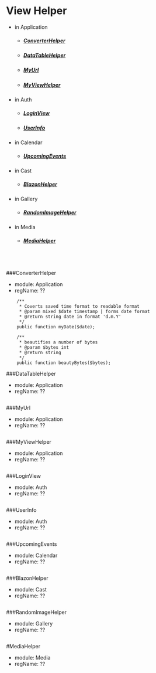 # View Helper
- in Application
    - ##### [ConverterHelper](#ConverterHelper) 
    - ##### [DataTableHelper](#DataTableHelper)
    - ##### [MyUrl](#MyUrl)
    - ##### [MyViewHelper](#MyViewHelper)
- in Auth
    - ##### [LoginView](#LoginView)
    - ##### [UserInfo](#UserInfo)
- in Calendar
    - ##### [UpcomingEvents](#UpcomingEvents)
- in Cast
    - ##### [BlazonHelper](#BlazonHelper)
- in Gallery
    - ##### [RandomImageHelper](#RandomImageHelper)
- in Media
    - ##### [MediaHelper](#MediaHelper)



<br><br>

###ConverterHelper
- module: Application
- regName: ?? 
```
    /**
     * Coverts saved time format to readable format
     * @param mixed $date timestamp | forms date format
     * @return string date in format 'd.m.Y'
     */
    public function myDate($date);
    
    /**
     * beautifies a number of bytes
     * @param $bytes int
     * @return string
     */
    public function beautyBytes($bytes);
```

###DataTableHelper
- module: Application
- regName: ?? 
```
```

###MyUrl
- module: Application
- regName: ?? 
```
```

###MyViewHelper
- module: Application
- regName: ?? 
```
```

###LoginView
- module: Auth
- regName: ?? 
```
```

###UserInfo
- module: Auth
- regName: ?? 
```
```

###UpcomingEvents
- module: Calendar
- regName: ?? 
```
```

###BlazonHelper
- module: Cast
- regName: ?? 
```
```

###RandomImageHelper
- module: Gallery
- regName: ?? 
```
```

#MediaHelper
- module: Media
- regName: ?? 
```
```